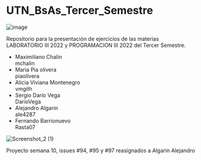 # UTN_BsAs_Tercer_Semestre



![image](https://user-images.githubusercontent.com/105835509/232646989-da42f206-b2be-4742-bfff-6aaaa08aaaa0.png)

Repositorio para la presentación de ejercicios de las materias LABORATORIO III 2022 y PROGRAMACION III 2022
 del Tercer Semestre.

- Maximiliano Chalin                                 
       mchalin
- Maria Pia olivera      
       piaolivera
- Alicia Viviana Montenegro           
       vmgith
- Sergio Darío Vega               
       DarioVega
- Alejandro Algarin                
       ale4287
- Fernando Barrionuevo    
       Rasta07
       
       
       
       
       
![Screenshot_2 (1)](https://github.com/CodeSystem2022/UTN_BsAs_Tercer_Semestre/assets/105835509/16e3d823-97d8-494f-8519-1b85eb4b7b49)

Proyecto semana 10, issues #94, #95 y #97 reasignados a Algarin Alejandro
